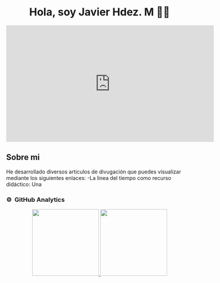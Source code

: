 <div align="center">
<h1 align="center">Hola, soy <a>Javier Hdez. M</a> 👋🧐</h1>
</div>
<iframe width="560" height="315" src="https://www.youtube.com/embed/brVRfmzvWCM" frameborder="0" allow="accelerometer; autoplay; clipboard-write; encrypted-media; gyroscope; picture-in-picture" allowfullscreen></iframe>


## Sobre mi
He desarrollado diversos articulos de divugación que puedes visualizar mediante los siguientes enlaces:
-La linea del tiempo como recurso didáctico: Una 
<br>

### ⚙️ &nbsp;GitHub Analytics

<p align="center">
<a href="https://github.com/JaviMH24">
  <img height="180em" src="https://github-readme-stats-eight-theta.vercel.app/api?username=ArisGuimera&show_icons=true&theme=algolia&include_all_commits=true&count_private=true"/>
  <img height="180em" src="https://github-readme-stats-eight-theta.vercel.app/api/top-langs/?username=ArisGuimera&layout=compact&langs_count=8&theme=algolia"/>
</a>
</p>
